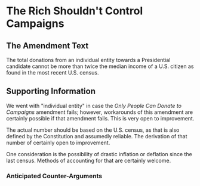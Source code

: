 # The Rich Shouldn't Control Campaigns

## The Amendment Text

The total donations from an individual entity towards a Presidential candidate cannot be more than twice the median income of a U.S. citizen as found in the most recent U.S. census.

## Supporting Information

We went with "individual entity" in case the *Only People Can Donate to Campaigns* amendment fails; however, workarounds of this amendment are certainly possible if that amendment fails. This is very open to improvement.

The actual number should be based on the U.S. census, as that is also defined by the Constitution and assumedly reliable. The derivation of that number of certainly open to improvement.

One consideration is the possibility of drastic inflation or deflation since the last census. Methods of accounting for that are certainly welcome.

### Anticipated Counter-Arguments

